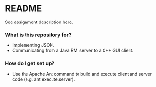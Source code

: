 # README #

See assignment description [here](http://pooh.poly.asu.edu/Cst420/Assigns/Assign3/assign3.html).

### What is this repository for? ###

* Implementing JSON.
* Communicating from a Java RMI server to a C++ GUI client.

### How do I get set up? ###

* Use the Apache Ant command to build and execute client and server code (e.g. ant execute.server).
